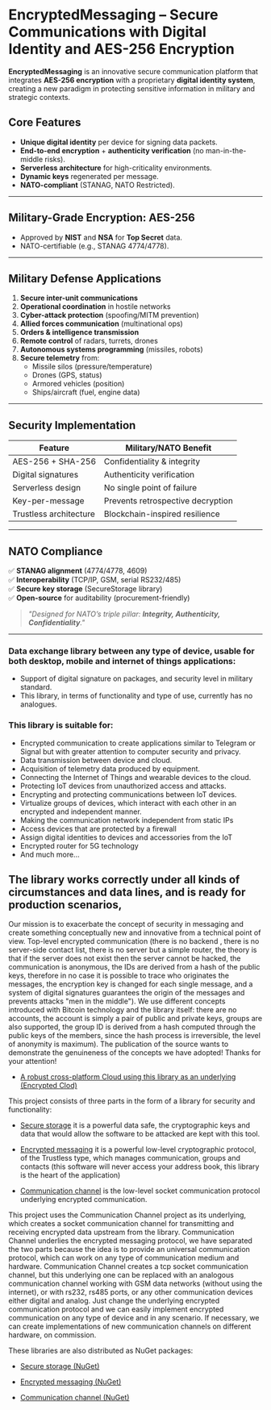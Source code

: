 ﻿# **EncryptedMessaging – Secure Communications with Digital Identity and AES-256 Encryption**  

**EncryptedMessaging** is an innovative secure communication platform that integrates **AES-256 encryption** with a proprietary **digital identity system**, creating a new paradigm in protecting sensitive information in military and strategic contexts.  

## **Core Features**  
- **Unique digital identity** per device for signing data packets.  
- **End-to-end encryption** + **authenticity verification** (no man-in-the-middle risks).  
- **Serverless architecture** for high-criticality environments.  
- **Dynamic keys** regenerated per message.  
- **NATO-compliant** (STANAG, NATO Restricted).  

---

## **Military-Grade Encryption: AES-256**  
- Approved by **NIST** and **NSA** for **Top Secret** data.  
- NATO-certifiable (e.g., STANAG 4774/4778).  

---

## **Military Defense Applications**  
1. **Secure inter-unit communications**  
2. **Operational coordination** in hostile networks  
3. **Cyber-attack protection** (spoofing/MITM prevention)  
4. **Allied forces communication** (multinational ops)  
5. **Orders & intelligence transmission**  
6. **Remote control** of radars, turrets, drones  
7. **Autonomous systems programming** (missiles, robots)  
8. **Secure telemetry** from:  
   - Missile silos (pressure/temperature)  
   - Drones (GPS, status)  
   - Armored vehicles (position)  
   - Ships/aircraft (fuel, engine data)  

---

## **Security Implementation**  
| Feature               | Military/NATO Benefit |  
|-----------------------|-----------------------|  
| AES-256 + SHA-256     | Confidentiality & integrity |  
| Digital signatures    | Authenticity verification |  
| Serverless design     | No single point of failure |  
| Key-per-message       | Prevents retrospective decryption |  
| Trustless architecture| Blockchain-inspired resilience |  

---

## **NATO Compliance**  
✅ **STANAG alignment** (4774/4778, 4609)  
✅ **Interoperability** (TCP/IP, GSM, serial RS232/485)  
✅ **Secure key storage** (SecureStorage library)  
✅ **Open-source** for auditability (procurement-friendly)  

> *"Designed for NATO’s triple pillar: **Integrity, Authenticity, Confidentiality**."*  

---

### Data exchange library between any type of device, usable for both desktop, mobile and internet of things applications:
* Support of digital signature on packages, and security level in military standard.
* This library, in terms of functionality and type of use, currently has no analogues.

### This library is suitable for:
* Encrypted communication to create applications similar to Telegram or Signal but with greater attention to computer security and privacy.
* Data transmission between device and cloud.
* Acquisition of telemetry data produced by equipment.
* Connecting the Internet of Things and wearable devices to the cloud.
* Protecting IoT devices from unauthorized access and attacks.
* Encrypting and protecting communications between IoT devices.
* Virtualize groups of devices, which interact with each other in an encrypted and independent manner.
* Making the communication network independent from static IPs
* Access devices that are protected by a firewall
* Assign digital identities to devices and accessories from the IoT
* Encrypted router for 5G technology
* And much more...

## The library works correctly under all kinds of circumstances and data lines, and is ready for production scenarios,

Our mission is to exacerbate the concept of security in messaging and create something conceptually new and innovative from a technical point of view. Top-level encrypted communication (there is no backend , there is no server-side contact list, there is no server but a simple router, the theory is that if the server does not exist then the server cannot be hacked, the communication is anonymous, the IDs are derived from a hash of the public keys, therefore in no case it is possible to trace who originates the messages, the encryption key is changed for each single message, and a system of digital signatures guarantees the origin of the messages and prevents attacks "men in the middle"). We use different concepts introduced with Bitcoin technology and the library itself: there are no accounts, the account is simply a pair of public and private keys, groups are also supported, the group ID is derived from a hash computed through the public keys of the members, since the hash process is irreversible, the level of anonymity is maximum). The publication of the source wants to demonstrate the genuineness of the concepts we have adopted! Thanks for your attention!
 
* [A robust cross-platform Cloud using this library as an underlying (Encrypted Clod)](https://github.com/Andrea-Bruno/CloudClient)

This project consists of three parts in the form of a library for security and functionality:

* [Secure storage](https://github.com/Andrea-Bruno/SecureStorage) it is a powerful data safe, the cryptographic keys and data that would allow the software to be attacked are kept with this tool.

* [Encrypted messaging](https://github.com/Andrea-Bruno/EncryptedMessaging) it is a powerful low-level cryptographic protocol, of the Trustless type, which manages communication, groups and contacts (this software will never access your address book, this library is the heart of the application)

* [Communication channel](https://github.com/Andrea-Bruno/EncryptedMessaging/tree/master/CommunicationChannel) is the low-level socket communication protocol underlying encrypted communication.

This project uses the Communication Channel project as its underlying, which creates a socket communication channel for transmitting and receiving encrypted data upstream from the library.
Communication Channel underlies the encrypted messaging protocol, we have separated the two parts because the idea is to provide an universal communication protocol, which can work on any type of communication medium and hardware. Communication Channel creates a tcp socket communication channel, but this underlying one can be replaced with an analogous communication channel working with GSM data networks (without using the internet), or with rs232, rs485 ports, or any other communication devices either digital and analog. Just change the underlying encrypted communication protocol and we can easily implement encrypted communication on any type of device and in any scenario. If necessary, we can create implementations of new communication channels on different hardware, on commission.

These libraries are also distributed as NuGet packages:

* [Secure storage (NuGet)](https://www.nuget.org/packages/SecureStorage/)

* [Encrypted messaging (NuGet)](https://www.nuget.org/packages/EncryptedMessaging/)

* [Communication channel (NuGet)](https://www.nuget.org/packages/CommunicationChannel/)

